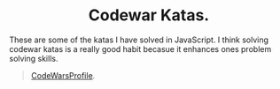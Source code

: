 <h1 align='center'>
  Codewar Katas. 
</h1>

These are some of the katas I have solved in JavaScript. I think solving codewar katas is a really good habit becasue it enhances ones problem solving skills.

> [CodeWarsProfile](https://www.codewars.com/users/SarpongAbasimi).

